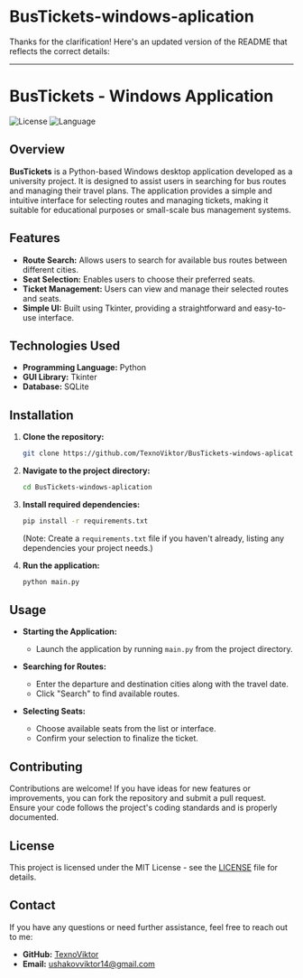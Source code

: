 # BusTickets-windows-aplication
Thanks for the clarification! Here's an updated version of the README that reflects the correct details:

---

# BusTickets - Windows Application

![License](https://img.shields.io/github/license/TexnoViktor/BusTickets-windows-aplication) ![Language](https://img.shields.io/github/languages/top/TexnoViktor/BusTickets-windows-aplication)

## Overview

**BusTickets** is a Python-based Windows desktop application developed as a university project. It is designed to assist users in searching for bus routes and managing their travel plans. The application provides a simple and intuitive interface for selecting routes and managing tickets, making it suitable for educational purposes or small-scale bus management systems.

## Features

- **Route Search:** Allows users to search for available bus routes between different cities.
- **Seat Selection:** Enables users to choose their preferred seats.
- **Ticket Management:** Users can view and manage their selected routes and seats.
- **Simple UI:** Built using Tkinter, providing a straightforward and easy-to-use interface.

## Technologies Used

- **Programming Language:** Python
- **GUI Library:** Tkinter
- **Database:** SQLite

## Installation

1. **Clone the repository:**
    ```bash
    git clone https://github.com/TexnoViktor/BusTickets-windows-aplication.git
    ```

2. **Navigate to the project directory:**
    ```bash
    cd BusTickets-windows-aplication
    ```

3. **Install required dependencies:**
    ```bash
    pip install -r requirements.txt
    ```
   (Note: Create a `requirements.txt` file if you haven't already, listing any dependencies your project needs.)

4. **Run the application:**
    ```bash
    python main.py
    ```

## Usage

- **Starting the Application:**
  - Launch the application by running `main.py` from the project directory.
  
- **Searching for Routes:**
  - Enter the departure and destination cities along with the travel date.
  - Click "Search" to find available routes.

- **Selecting Seats:**
  - Choose available seats from the list or interface.
  - Confirm your selection to finalize the ticket.

## Contributing

Contributions are welcome! If you have ideas for new features or improvements, you can fork the repository and submit a pull request. Ensure your code follows the project's coding standards and is properly documented.

## License

This project is licensed under the MIT License - see the [LICENSE](LICENSE) file for details.

## Contact

If you have any questions or need further assistance, feel free to reach out to me:

- **GitHub:** [TexnoViktor](https://github.com/TexnoViktor)
- **Email:** ushakovviktor14@gmail.com

